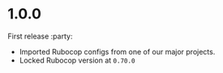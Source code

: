 # 1.0.0

First release :party:

- Imported Rubocop configs from one of our major projects.
- Locked Rubocop version at `0.70.0`
